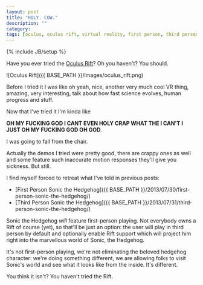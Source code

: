 ```yaml
---
layout: post
title: "HOLY. COW."
description: ""
category: 
tags: [oculus, oculus rift, virtual reality, first person, third person, sonic]
---
```

{% include JB/setup %}

Have you ever tried the [Oculus Rift](http://www.oculusvr.com/)? Oh you haven't? You should.

![Oculus Rift]({{ BASE_PATH }}/images/oculus_rift.png)

Before I tried it I was like oh yeah, nice, another very much cool VR thing, amazing, very interesting, talk about how fast science evolves, human progress and stuff.

Now that I've tried it I'm kinda like

**OH MY FUCKING GOD I CANT EVEN HOLY CRAP WHAT THE I CAN'T I JUST OH MY FUCKING GOD OH GOD**.

I was going to fall from the chair.

Actually the demos I tried were pretty good, there are crappy ones as well and some feature such inaccurate motion responses they'll give you sickness. But still.

I find myself forced to retreat what I've told in previous posts:
* [First Person Sonic the Hedgehog]({{ BASE_PATH }}/2013/07/30/first-person-sonic-the-hedgehog/)
* [Third Person Sonic the Hedgehog]({{ BASE_PATH }}/2013/07/31/third-person-sonic-the-hedgehog/)

Sonic the Hedgehog _will_ feature first-person playing. Not everybody owns a Rift of course (yet), so that'll be just an option: the user will play in third person by default and optionally enable Rift support which will project him right into the marvellous world of Sonic, the Hedgehog.

It's not first-person playing, we're not eliminating the beloved hedgehog character: we're doing something different, we are allowing folks to visit Sonic's world and see what it looks like from the inside. It's different.

You think it isn't? You haven't tried the Rift.
